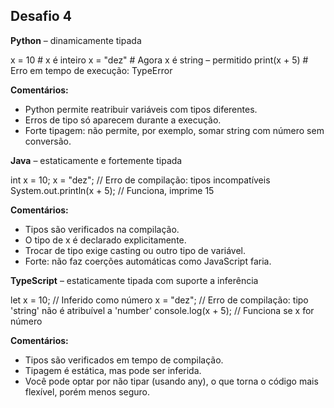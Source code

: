## Desafio 4

**Python** – dinamicamente tipada

x = 10     	# x é inteiro
x = "dez"  	# Agora x é string – permitido
print(x + 5)   # Erro em tempo de execução: TypeError

**Comentários:**
- Python permite reatribuir variáveis com tipos diferentes.
- Erros de tipo só aparecem durante a execução.
- Forte tipagem: não permite, por exemplo, somar string com número sem conversão.

**Java** – estaticamente e fortemente tipada

int x = 10;
x = "dez"; 	// Erro de compilação: tipos incompatíveis
System.out.println(x + 5);  // Funciona, imprime 15

**Comentários:**
- Tipos são verificados na compilação.
- O tipo de x é declarado explicitamente.
- Trocar de tipo exige casting ou outro tipo de variável.
- Forte: não faz coerções automáticas como JavaScript faria.

**TypeScript** – estaticamente tipada com suporte a inferência

let x = 10; 	// Inferido como número
x = "dez";  	// Erro de compilação: tipo 'string' não é atribuível a 'number'
console.log(x + 5);  // Funciona se x for número

**Comentários:**
- Tipos são verificados em tempo de compilação.
- Tipagem é estática, mas pode ser inferida.
- Você pode optar por não tipar (usando any), o que torna o código mais flexível, porém menos seguro.

